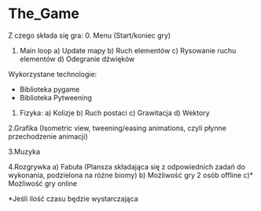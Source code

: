 # The_Game

Z czego składa się gra:
0. Menu (Start/koniec gry)
1. Main loop
   a) Update mapy
   b) Ruch elementów
   c) Rysowanie ruchu elementów
   d) Odegranie dźwięków


Wykorzystane technologie:
- Biblioteka pygame
- Biblioteka Pytweening


1. Fizyka:
a) Kolizje
b) Ruch postaci
c) Grawitacja
d) Wektory  

2.Grafika (Isometric view, tweening/easing animations, czyli płynne przechodzenie animacji)

3.Muzyka

4.Rozgrywka
 a) Fabuła (Plansza składająca się z odpowiednich zadań do wykonania, podzielona na różne biomy)
 b) Możliwość gry 2 osób offline
 c)* Możliwość gry online
 
 *Jeśli ilość czasu będzie wystarczająca
